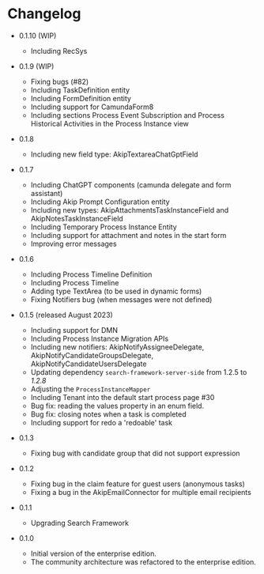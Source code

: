 # Changelog

* 0.1.10 (WIP)
  * Including RecSys

* 0.1.9 (WIP)
  * Fixing bugs (#82)
  * Including TaskDefinition entity
  * Including FormDefinition entity
  * Including support for CamundaForm8
  * Including sections Process Event Subscription and Process Historical Activities in the Process Instance view  

* 0.1.8
  * Including new field type: AkipTextareaChatGptField

* 0.1.7
  * Including ChatGPT components (camunda delegate and form assistant)
  * Including Akip Prompt Configuration entity
  * Including new types: AkipAttachmentsTaskInstanceField and AkipNotesTaskInstanceField
  * Including Temporary Process Instance Entity
  * Including support for attachment and notes in the start form
  * Improving error messages

* 0.1.6
  * Including Process Timeline Definition
  * Including Process Timeline
  * Adding type TextArea (to be used in dynamic forms)
  * Fixing Notifiers bug (when messages were not defined)

* 0.1.5 (released August 2023)
  * Including support for DMN
  * Including Process Instance Migration APIs
  * Including new notifiers: AkipNotifyAssigneeDelegate, AkipNotifyCandidateGroupsDelegate, AkipNotifyCandidateUsersDelegate
  * Updating dependency `search-framework-server-side` from 1.2.5 to *1.2.8*
  * Adjusting the `ProcessInstanceMapper`
  * Including Tenant into the default start process page #30
  * Bug fix: reading the values property in an enum field.
  * Bug fix: closing notes when a task is completed
  * Including support for redo a 'redoable' task

* 0.1.3
  * Fixing bug with candidate group that did not support expression


* 0.1.2
    * Fixing bug in the claim feature for guest users (anonymous tasks)
    * Fixing a bug in the AkipEmailConnector for multiple email recipients

* 0.1.1
    * Upgrading Search Framework

* 0.1.0
    * Initial version of the enterprise edition.
    * The community architecture was refactored to the enterprise edition.
